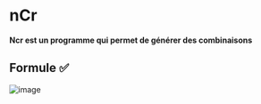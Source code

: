 # nCr

**Ncr est un programme qui permet de générer des combinaisons**
 
## Formule ✅

![image](https://user-images.githubusercontent.com/63457072/120846209-17224e80-c572-11eb-9e97-6b84862dcd94.png)
